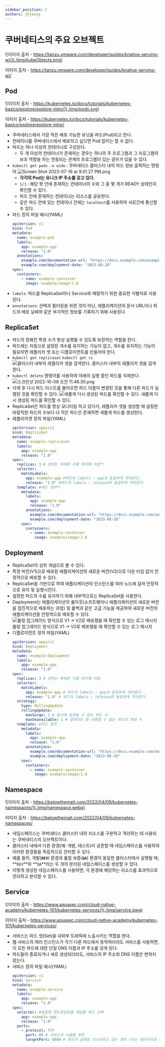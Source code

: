 ```yaml
---
sidebar_position: 2
authors: jhjeong
---
```


# 쿠버네티스의 주요 오브젝트

![이미지 출처 - https://tanzu.vmware.com/developer/guides/knative-serving-wi/](./img/kubeObjects.png)

이미지 출처 - https://tanzu.vmware.com/developer/guides/knative-serving-wi/

## Pod

![이미지 출처 - https://kubernetes.io/docs/tutorials/kubernetes-basics/explore/explore-intro/](./img/pods.svg)

이미지 출처 - https://kubernetes.io/docs/tutorials/kubernetes-basics/explore/explore-intro/

- 쿠버네티스에서 가장 작은 배포 가능한 유닛을 파드(Pod)라고 한다.
- 컨테이너를 쿠버네티스에서 배포하고 싶으면 Pod 없이는 할 수 없다.
- 파드는 하나 이상의 컨테이너로 구성된다.
  - 두 개 이상의 컨테이너가 존재하는 경우는 하나의 주 프로그램과 그 프로그램의 보조 역할을 하는 연동되는 관계의 프로그램이 있는 경우가 있을 수 있다.
- `kubectl get pods -o wide` : 쿠버네티스 클러스터 내의 파드 정보 출력하는 명령어
  ![Screen Shot 2023-07-16 at 9.01.27 PM.png](./img/kubectlgetpods.png)
  - **각각의 Pod는 유니크 IP 주소를 갖고 있다.**
  - `1/1` : 해당 팟 안에 존재하는 컨테이너의 수와 그 중 몇 개가 READY 상태인지 확인할 수 있다.
  - 파드 안에 존재하는 컨테이너는 리소스를 공유한다.
  - 같은 파드 안에 있는 컨테이너 간에는 `localhost`를 사용하여 서로간에 통신할 수 있다.
- 파드 정의 파일 예시(YAML)
  ```yaml
  apiVersion: v1
  kind: Pod
  metadata:
    name: example-pod
    labels:
      app: example-app
      release: "1.0"
    annotations:
      example.com/documentation-url: "https://docs.example.com/example-app/1.0"
      example.com/deployment-date: "2023-08-28"
  spec:
    containers:
      - name: example-container
        image: example/image:1.0
  ```
- `labels`: 파드를 ReplicaSet이나 Service와 매핑하기 위한 중요한 식별자로 사용된다.
- `annotations`: 선택과 필터링을 위한 것이 아닌, 애플리케이션의 문서 URL이나 파드의 배포 날짜와 같은 부가적인 정보를 기록하기 위해 사용된다.

## ReplicaSet

- 파드의 정해진 특정 수가 항상 실행될 수 있도록 보장하는 역할을 한다.
- 파드에는 자동으로 설정된 개수를 유지하는 기능이 없고, 개수를 유지하는 기능이 필요하면 레플리카 셋 또는 디플로이먼트를 만들어야 한다.
- `kubectl get replicaset` `kubectl get rs`
  ![클러스터 내부의 레플리카 셋을 검색한다.](./img/kubectlgetrs.png)
  클러스터 내부의 레플리카 셋을 검색한다.
- `kubectl delete` 명령어를 사용하여 아래의 실행 중인 파드를 삭제한다.
  ![스크린샷 2022-10-08 오전 11.46.30.png](./img/kubectldeletepod.png)
- 삭제 후 다시 파드 리스트를 불러오면 파드 이름이 변경된 것을 통해 다른 파드가 실행된 것을 확인할 수 있다.
  ![새롭게 다시 생성된 파드를 확인할 수 있다.](./img/kubectlgetpodagain.png)
  새롭게 다시 생성된 파드를 확인할 수 있다.
- ReplicaSet은 파드를 항상 모니터링 하고 있다가, 레플리카 셋을 생성할 때 설정한 바람직한 파드의 수보다 더 적은 파드만 존재하면 새롭게 파드를 생성한다.
- 레플리카셋 정의 파일(YAML)
  ```yaml
  apiVersion: apps/v1
  kind: ReplicaSet
  metadata:
    name: example-replicaset
    labels:
      app: example-app
      release: "1.0"
  spec:
    replicas: 3 # 원하는 복제본 수를 여기에 지정**
    selector:
      matchLabels:
        app: example-app #파드의 labels : app과 동일하게 적어준다.
        release: "1.0" #파드의 labels : release와 동일하게 적어준다.
    template: #파드 정의**
      metadata:
        labels:
          app: example-app
          release: "1.0"
        annotations:
          example.com/documentation-url: "https://docs.example.com/example-app/1.0"
          example.com/deployment-date: "2023-08-28"
      spec:
        containers:
          - name: example-container
            image: example/image:1.0
  ```

## Deployment

- ReplicaSet의 상위 개념으로 볼 수 있다.
- 특정 버전(V1)으로 배포된 애플리케이션의 새로운 버전(V2)으로 다운 타임 없이 안정적으로 배포할 수 있다.
- ReplicaSet을 기반으로 하여 애플리케이션의 인스턴스를 여러 노드에 걸쳐 안정적으로 유지 및 실행시킨다.
- 설정한 파드의 수를 유지하기 위해 내부적으로는 ReplicaSet을 사용한다.
- Deployment는 애플리케이션의 롤아웃(소프트웨어나 애플리케이션의 새로운 버전을 점진적으로 배포하는 과정) 및 롤백과 같은 고급 기능을 제공하여 새로운 버전의 애플리케이션을 안정적으로 배포할 수 있다.
  ![롤링 업그레이드 방식으로 V1 → V2로 배포했을 때 확인할 수 있는 로그 메시지](./img/rollingUpgrade.png)
  롤링 업그레이드 방식으로 V1 → V2로 배포했을 때 확인할 수 있는 로그 메시지
- 디플로이먼트 정의 파일(YAML)
  ```yaml
  apiVersion: apps/v1
  kind: Deployment
  metadata:
    name: example-deployment
    labels:
      app: example-app
      release: "1.0"
  spec:
    replicas: 3 # 원하는 복제본 수를 여기에 지정
    selector:
      matchLabels:
        app: example-app # 파드의 labels : app과 동일하게 적어준다.
        release: "1.0" # 파드의 labels : release와 동일하게 적어준다.
    strategy:
      type: RollingUpdate
      rollingUpdate:
        maxSurge: 1 # 동시에 생성될 수 있는 파드 수
        maxUnavailable: 1 # 업데이트 중 사용할 수 없는 파드의 최대 수
    template: #파드 정의
      metadata:
        labels:
          app: example-app
          release: "1.0"
        annotations:
          example.com/documentation-url: "https://docs.example.com/example-app/1.0"
          example.com/deployment-date: "2023-08-28"
      spec:
        containers:
          - name: example-container
            image: example/image:1.0
  ```

## Namespace

![이미지 출처 - https://belowthemalt.com/2022/04/09/kubernetes-namespaces/](./img/namespace.webp)

이미지 출처 - https://belowthemalt.com/2022/04/09/kubernetes-namespaces/

- 네임스페이스는 쿠버네티스 클러스터 내의 리소스를 구분하고 격리하는 데 사용되는 쿠버네티스의 오브젝트이다.
- 클러스터 내에서 다른 환경(예: 개발, 테스트)이 공존할 때 네임스페이스를 사용하여 이러한 환경들을 독립적으로 관리할 수 있다.
- 예를 들어, 개발(**`DEV`**) 환경과 품질 보증(**`QA`**) 환경이 동일한 클러스터에서 실행될 때, **`DEV`**와 **`QA`**라는 두 개의 분리된 네임스페이스를 생성할 수 있다.
- 이렇게 생성된 네임스페이스를 사용하면, 각 환경에 해당하는 리소스를 효과적으로 관리하고 분리할 수 있다.

## Service

![이미지 출처 - https://www.aquasec.com/cloud-native-academy/kubernetes-101/kubernetes-services/](./img/service.jpeg)

이미지 출처 - https://www.aquasec.com/cloud-native-academy/kubernetes-101/kubernetes-services/

- 서비스는 파드 셋(Set)을 내외부 트래픽에 노출시키는 역할을 한다.
- 웹 서비스의 여러 인스턴스가 각기 다른 파드에서 동작하더라도 서비스를 사용하면, 이 모든 파드에 대한 단일 DNS 이름과 IP 주소를 갖게 된다.
- 파드들이 종료되거나 새로 생성되더라도, 서비스의 IP 주소와 DNS 이름은 변하지 않는다.
- 서비스 정의 파일 예시(YAML)
  ```yaml
  apiVersion: v1
  kind: Service
  metadata:
    name: example-service
    labels:
      app: example-app
      release: "1.0"
  spec:
    selector: #동일한 엔드포인트를 제공할 파드 선택
      app: example-app
      release: "1.0"
    ports:
      - protocol: TCP
        port: 80 # 서비스가 사용할 포트
        targetPort: 8080 # 파드가 실제로 리스닝하고 있는 포트 (이는 예시이므로 해당 포트에 맞게 조정되어야 한다)
  ```

